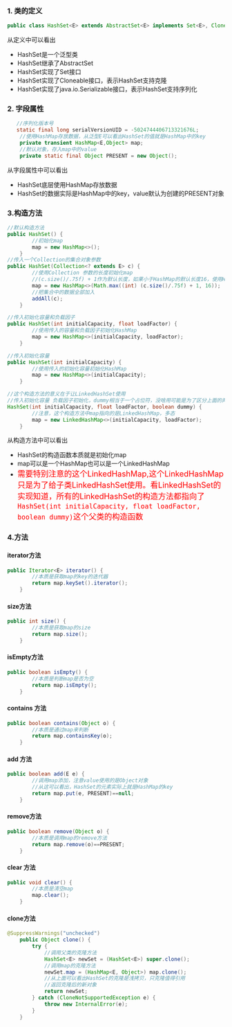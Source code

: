 ### 1. 类的定义

```java
public class HashSet<E> extends AbstractSet<E> implements Set<E>, Cloneable, java.io.Serializable
```

从定义中可以看出

* HashSet是一个泛型类
* HashSet继承了AbstractSet
* HashSet实现了Set接口
* HashSet实现了Cloneable接口，表示HashSet支持克隆
* HashSet实现了java.io.Serializable接口，表示HashSet支持序列化

### 2. 字段属性

```java
   //序列化版本号 
   static final long serialVersionUID = -5024744406713321676L;
    //使用HashMap存放数据，从泛型E可以看出HashSet的值就是HashMap中的key
    private transient HashMap<E,Object> map;
	//默认对象，存入map中的value
    private static final Object PRESENT = new Object();
```

从字段属性中可以看出

* HashSet底层使用HashMap存放数据
* HashSet的数据实际是HashMap中的key，value默认为创建的PRESENT对象

### 3.构造方法

```java
//默认构造方法
public HashSet() {
    	//初始化map
        map = new HashMap<>();
    }
//传入一个Collection的集合对象参数
public HashSet(Collection<? extends E> c) {
    	//使用Collection 参数的长度初始化map
    	//(c.size()/.75f) + 1作为默认长度，如果小于HashMap的默认长度16，使用HashMap的默认长度
        map = new HashMap<>(Math.max((int) (c.size()/.75f) + 1, 16));
    	//把集合中的数据全部加入
        addAll(c);
    }

//传入初始化容量和负载因子
public HashSet(int initialCapacity, float loadFactor) {
    	//使用传入的容量和负载因子初始化HashMap
        map = new HashMap<>(initialCapacity, loadFactor);
    }

//传入初始化容量
public HashSet(int initialCapacity) {
    	//使用传入的初始化容量初始化HashMap
        map = new HashMap<>(initialCapacity);
    }

//这个构造方法的意义在于让LinkedHashSet使用
//传入初始化容量 负载因子初始化，dummy相当于一个占位符，没啥用可能是为了区分上面的两个参数的构造函数
HashSet(int initialCapacity, float loadFactor, boolean dummy) {
    	//注意，这个构造方法中map指向的是LinkedHashMap，多态
        map = new LinkedHashMap<>(initialCapacity, loadFactor);
    }
```

从构造方法中可以看出

* HashSet的构造函数本质就是初始化map
* map可以是一个HashMap也可以是一个LinkedHashMap
* <font color='red' size='4'>需要特别注意的这个LinkedHashMap,这个LinkedHashMap只是为了给子类LinkedHashSet使用。看LinkedHashSet的实现知道，所有的LinkedHashSet的构造方法都指向了 `HashSet(int initialCapacity, float loadFactor, boolean dummy)`这个父类的构造函数</font>

### 4.方法

####  iterator方法

```java
public Iterator<E> iterator() {
    	//本质是获取map的key的迭代器
        return map.keySet().iterator();
    }
```

####  size方法

```java
public int size() {
    	//本质是获取map的size
        return map.size();
    }
```

#### isEmpty方法

```java
public boolean isEmpty() {
    	//本质是判断map是否为空
        return map.isEmpty();
    }
```

#### contains 方法

```java
public boolean contains(Object o) {
    	//本质是通过map来判断
        return map.containsKey(o);
    }
```

#### add 方法

```java
public boolean add(E e) {
    	//调用map添加，注意value使用的是Object对象
    	//从这可以看出，HashSet的元素实际上就是HashMap的key
        return map.put(e, PRESENT)==null;
    }
```

#### remove方法

```java
public boolean remove(Object o) {
    	//本质是调用map的remove方法
        return map.remove(o)==PRESENT;
    }
```

#### clear 方法

```java
public void clear() {
    	//本质是清空map
        map.clear();
    }
```

####  clone方法

```java
@SuppressWarnings("unchecked")
    public Object clone() {
        try {
            //调用父类的克隆方法
            HashSet<E> newSet = (HashSet<E>) super.clone();
            //调用map的克隆方法
            newSet.map = (HashMap<E, Object>) map.clone();
            //从上面可以看出HashSet的克隆是浅拷贝，只克隆值得引用
            //返回克隆后的新对象
            return newSet;
        } catch (CloneNotSupportedException e) {
            throw new InternalError(e);
        }
    }
```